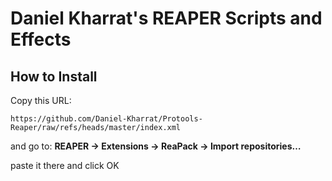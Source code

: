 # Daniel Kharrat's REAPER Scripts and Effects

## How to Install

Copy this URL:

```
https://github.com/Daniel-Kharrat/Protools-Reaper/raw/refs/heads/master/index.xml
```

and go to:
**REAPER → Extensions → ReaPack → Import repositories…**

paste it there and click OK
